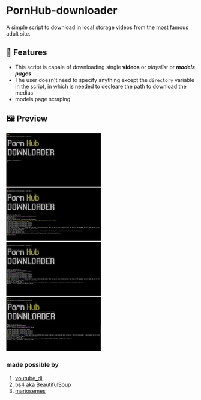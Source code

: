 # PornHub-downloader

A simple script to download in local storage videos from the most famous adult site.

## 💊 Features

- This script is capale of downloading single **videos** or *playslist* or ***models pages***
- The user doesn't need to specify anything except the `directory` variable in the script, in which is needed to decleare the path to download the medias
- models page scraping

## 🖼 Preview
<img src="https://github.com/Bbalduzz/PornHub-downloader/blob/main/images/gui.png" width="50%" height="50%">
<img src="https://github.com/Bbalduzz/PornHub-downloader/blob/main/images/video.png" width="50%" height="50%">
<img src="https://github.com/Bbalduzz/PornHub-downloader/blob/main/images/playlist.png" width="50%" height="50%">
<img src="https://github.com/Bbalduzz/PornHub-downloader/blob/main/images/model.png" width="50%" height="50%">

### made possible by
1) [youtube_dl](https://github.com/ytdl-org/youtube-dl)
2) [bs4 aka BeautifulSoup](https://www.crummy.com/software/BeautifulSoup/)
3) [mariosemes](https://github.com/mariosemes)
